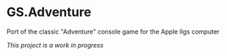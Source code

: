 # GS.Adventure
Port of the classic "Adventure" console game for the Apple IIgs computer

*This project is a work in progress*

